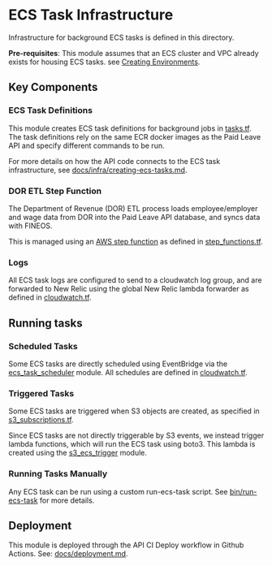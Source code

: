 # ECS Task Infrastructure

Infrastructure for background ECS tasks is defined in this directory.

**Pre-requisites**: This module assumes that an ECS cluster and VPC already exists for housing ECS tasks. see [Creating Environments](../../docs/creating-environments.md).

## Key Components

### ECS Task Definitions

This module creates ECS task definitions for background jobs in [tasks.tf](./template/tasks.tf). The task definitions rely on the same ECR docker images as the Paid Leave API and specify different commands to be run. 

For more details on how the API code connects to the ECS task infrastructure, see [docs/infra/creating-ecs-tasks.md](../../docs/infra/creating-ecs-tasks.md).

### DOR ETL Step Function

The Department of Revenue (DOR) ETL process loads employee/employer and wage data from DOR into the Paid Leave API database, and syncs data with FINEOS.

This is managed using an [AWS step function](https://aws.amazon.com/step-functions/) as defined in [step_functions.tf](./template/step_functions.tf).

### Logs

All ECS task logs are configured to send to a cloudwatch log group, and are forwarded to New Relic using the global New Relic lambda forwarder as defined in [cloudwatch.tf](./template/cloudwatch.tf).

## Running tasks

### Scheduled Tasks

Some ECS tasks are directly scheduled using EventBridge via the [ecs\_task\_scheduler](../modules/ecs_task_scheduler/) module. All schedules are defined in [cloudwatch.tf](./template/cloudwatch.tf).

### Triggered Tasks

Some ECS tasks are triggered when S3 objects are created, as specified in [s3_subscriptions.tf](./template/s3_subscriptions.tf). 

Since ECS tasks are not directly triggerable by S3 events, we instead trigger lambda functions, which will run the ECS task using boto3. This lambda is created using the [s3\_ecs\_trigger](../modules/s3_ecs_trigger/) module.

### Running Tasks Manually

Any ECS task can be run using a custom run-ecs-task script. See [bin/run-ecs-task](../../bin/run-ecs-task/README.md) for more details.

## Deployment

This module is deployed through the API CI Deploy workflow in Github Actions. See: [docs/deployment.md](../../docs/deployment.md).
